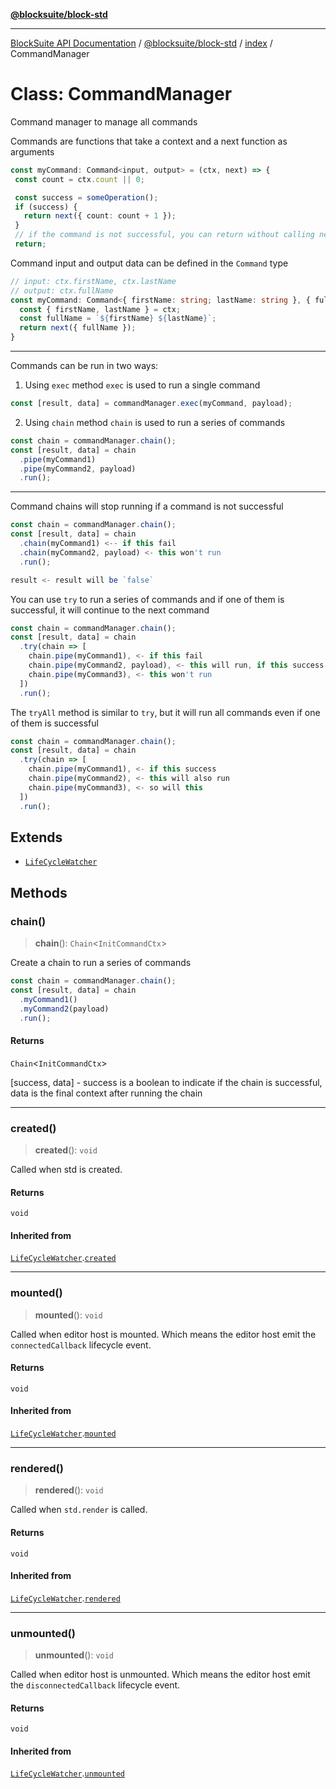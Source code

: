 [**@blocksuite/block-std**](../../../../@blocksuite/block-std/README.md)

***

[BlockSuite API Documentation](../../../../README.md) / [@blocksuite/block-std](../../README.md) / [index](../README.md) / CommandManager

# Class: CommandManager

Command manager to manage all commands

Commands are functions that take a context and a next function as arguments

```ts
const myCommand: Command<input, output> = (ctx, next) => {
 const count = ctx.count || 0;

 const success = someOperation();
 if (success) {
   return next({ count: count + 1 });
 }
 // if the command is not successful, you can return without calling next
 return;
```

Command input and output data can be defined in the `Command` type

```ts
// input: ctx.firstName, ctx.lastName
// output: ctx.fullName
const myCommand: Command<{ firstName: string; lastName: string }, { fullName: string }> = (ctx, next) => {
  const { firstName, lastName } = ctx;
  const fullName = `${firstName} ${lastName}`;
  return next({ fullName });
}

```

---

Commands can be run in two ways:

1. Using `exec` method
`exec` is used to run a single command
```ts
const [result, data] = commandManager.exec(myCommand, payload);
```

2. Using `chain` method
`chain` is used to run a series of commands
```ts
const chain = commandManager.chain();
const [result, data] = chain
  .pipe(myCommand1)
  .pipe(myCommand2, payload)
  .run();
```

---

Command chains will stop running if a command is not successful

```ts
const chain = commandManager.chain();
const [result, data] = chain
  .chain(myCommand1) <-- if this fail
  .chain(myCommand2, payload) <- this won't run
  .run();

result <- result will be `false`
```

You can use `try` to run a series of commands and if one of them is successful, it will continue to the next command
```ts
const chain = commandManager.chain();
const [result, data] = chain
  .try(chain => [
    chain.pipe(myCommand1), <- if this fail
    chain.pipe(myCommand2, payload), <- this will run, if this success
    chain.pipe(myCommand3), <- this won't run
  ])
  .run();
```

The `tryAll` method is similar to `try`, but it will run all commands even if one of them is successful
```ts
const chain = commandManager.chain();
const [result, data] = chain
  .try(chain => [
    chain.pipe(myCommand1), <- if this success
    chain.pipe(myCommand2), <- this will also run
    chain.pipe(myCommand3), <- so will this
  ])
  .run();
```

## Extends

- [`LifeCycleWatcher`](LifeCycleWatcher.md)

## Methods

### chain()

> **chain**(): `Chain`\<`InitCommandCtx`\>

Create a chain to run a series of commands
```ts
const chain = commandManager.chain();
const [result, data] = chain
  .myCommand1()
  .myCommand2(payload)
  .run();
```

#### Returns

`Chain`\<`InitCommandCtx`\>

[success, data] - success is a boolean to indicate if the chain is successful,
  data is the final context after running the chain

***

### created()

> **created**(): `void`

Called when std is created.

#### Returns

`void`

#### Inherited from

[`LifeCycleWatcher`](LifeCycleWatcher.md).[`created`](LifeCycleWatcher.md#created)

***

### mounted()

> **mounted**(): `void`

Called when editor host is mounted.
Which means the editor host emit the `connectedCallback` lifecycle event.

#### Returns

`void`

#### Inherited from

[`LifeCycleWatcher`](LifeCycleWatcher.md).[`mounted`](LifeCycleWatcher.md#mounted)

***

### rendered()

> **rendered**(): `void`

Called when `std.render` is called.

#### Returns

`void`

#### Inherited from

[`LifeCycleWatcher`](LifeCycleWatcher.md).[`rendered`](LifeCycleWatcher.md#rendered)

***

### unmounted()

> **unmounted**(): `void`

Called when editor host is unmounted.
Which means the editor host emit the `disconnectedCallback` lifecycle event.

#### Returns

`void`

#### Inherited from

[`LifeCycleWatcher`](LifeCycleWatcher.md).[`unmounted`](LifeCycleWatcher.md#unmounted)
